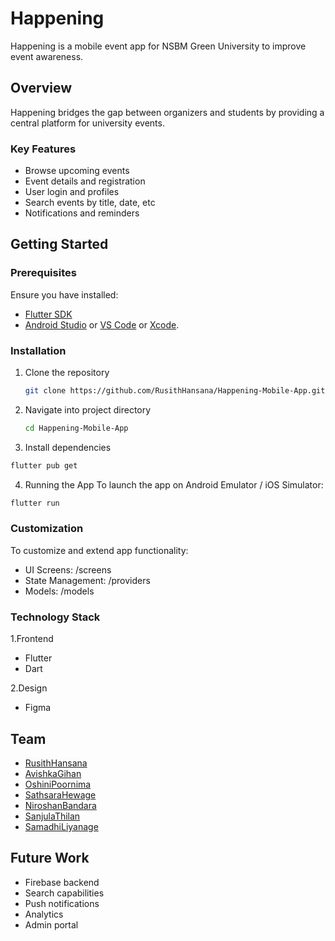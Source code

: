# Happening

Happening is a mobile event app for NSBM Green University to improve event awareness.


## Overview

Happening bridges the gap between organizers and students by providing a central platform for university events.  

### Key Features

- Browse upcoming events
- Event details and registration  
- User login and profiles  
- Search events by title, date, etc
- Notifications and reminders

## Getting Started 

### Prerequisites

Ensure you have installed:

- [Flutter SDK](https://docs.flutter.dev/get-started/install)
- [Android Studio](https://developer.android.com/studio) or [VS Code](https://code.visualstudio.com/) or [Xcode](https://developer.apple.com/xcode/).

### Installation 

1. Clone the repository
    ```bash
    git clone https://github.com/RusithHansana/Happening-Mobile-App.git
    ```
2. Navigate into project directory
    ```bash
   cd Happening-Mobile-App
3. Install dependencies
```bash
flutter pub get
```
4. Running the App
To launch the app on Android Emulator / iOS Simulator:
```bash
flutter run
```

### Customization

To customize and extend app functionality:

- UI Screens: /screens
- State Management: /providers
- Models: /models
  
### Technology Stack

1.Frontend

- Flutter
- Dart
  
2.Design

- Figma

## Team

- [RusithHansana](https://github.com/RusithHansana)  
- [AvishkaGihan](https://github.com/AvishkaGihan)
- [OshiniPoornima](https://github.com/OshiniPoornima) 
- [SathsaraHewage](https://github.com/MHN-Sathsara)
- [NiroshanBandara](https://github.com/niroshanbandara)  
- [SanjulaThilan](https://github.com/demonthila)    
- [SamadhiLiyanage](https://github.com/samadhiliyanage)

## Future Work  

- Firebase backend   
- Search capabilities    
- Push notifications   
- Analytics   
- Admin portal
